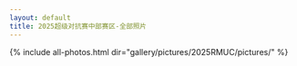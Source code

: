 ```yaml
---
layout: default
title: 2025超级对抗赛中部赛区-全部照片
---
```


{% include all-photos.html dir="gallery/pictures/2025RMUC/pictures/" %}
